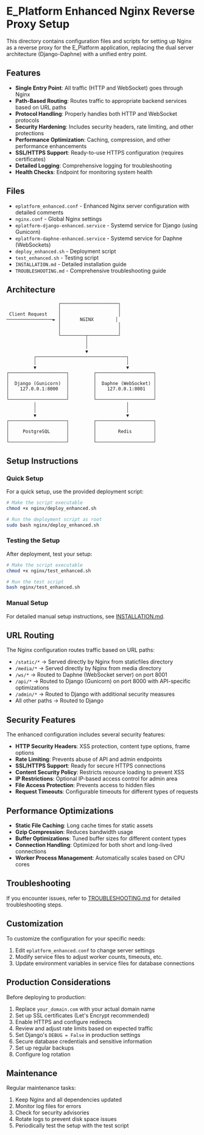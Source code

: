 # E_Platform Enhanced Nginx Reverse Proxy Setup

This directory contains configuration files and scripts for setting up Nginx as a reverse proxy for the E_Platform application, replacing the dual server architecture (Django-Daphne) with a unified entry point.

## Features

- **Single Entry Point**: All traffic (HTTP and WebSocket) goes through Nginx
- **Path-Based Routing**: Routes traffic to appropriate backend services based on URL paths
- **Protocol Handling**: Properly handles both HTTP and WebSocket protocols
- **Security Hardening**: Includes security headers, rate limiting, and other protections
- **Performance Optimization**: Caching, compression, and other performance enhancements
- **SSL/HTTPS Support**: Ready-to-use HTTPS configuration (requires certificates)
- **Detailed Logging**: Comprehensive logging for troubleshooting
- **Health Checks**: Endpoint for monitoring system health

## Files

- `eplatform_enhanced.conf` - Enhanced Nginx server configuration with detailed comments
- `nginx.conf` - Global Nginx settings
- `eplatform-django-enhanced.service` - Systemd service for Django (using Gunicorn)
- `eplatform-daphne-enhanced.service` - Systemd service for Daphne (WebSockets)
- `deploy_enhanced.sh` - Deployment script
- `test_enhanced.sh` - Testing script
- `INSTALLATION.md` - Detailed installation guide
- `TROUBLESHOOTING.md` - Comprehensive troubleshooting guide

## Architecture

```
                   ┌─────────────────────┐
                   │                     │
 Client Request    │                     │
─────────────────► │       NGINX        │
                   │                     │
                   │                     │
                   └─────────┬───────────┘
                             │
                             │
                             ▼
          ┌─────────────────────────────────┐
          │                                 │
          ▼                                 ▼
┌─────────────────────┐         ┌─────────────────────┐
│                     │         │                     │
│  Django (Gunicorn)  │         │  Daphne (WebSocket) │
│    127.0.0.1:8000   │         │    127.0.0.1:8001   │
│                     │         │                     │
└─────────────────────┘         └─────────────────────┘
          │                                 │
          │                                 │
          ▼                                 ▼
┌─────────────────────┐         ┌─────────────────────┐
│                     │         │                     │
│     PostgreSQL      │         │        Redis        │
│                     │         │                     │
└─────────────────────┘         └─────────────────────┘
```

## Setup Instructions

### Quick Setup

For a quick setup, use the provided deployment script:

```bash
# Make the script executable
chmod +x nginx/deploy_enhanced.sh

# Run the deployment script as root
sudo bash nginx/deploy_enhanced.sh
```

### Testing the Setup

After deployment, test your setup:

```bash
# Make the script executable
chmod +x nginx/test_enhanced.sh

# Run the test script
bash nginx/test_enhanced.sh
```

### Manual Setup

For detailed manual setup instructions, see [INSTALLATION.md](INSTALLATION.md).

## URL Routing

The Nginx configuration routes traffic based on URL paths:

- `/static/*` → Served directly by Nginx from staticfiles directory
- `/media/*` → Served directly by Nginx from media directory
- `/ws/*` → Routed to Daphne (WebSocket server) on port 8001
- `/api/*` → Routed to Django (Gunicorn) on port 8000 with API-specific optimizations
- `/admin/*` → Routed to Django with additional security measures
- All other paths → Routed to Django

## Security Features

The enhanced configuration includes several security features:

- **HTTP Security Headers**: XSS protection, content type options, frame options
- **Rate Limiting**: Prevents abuse of API and admin endpoints
- **SSL/HTTPS Support**: Ready for secure HTTPS connections
- **Content Security Policy**: Restricts resource loading to prevent XSS
- **IP Restrictions**: Optional IP-based access control for admin area
- **File Access Protection**: Prevents access to hidden files
- **Request Timeouts**: Configurable timeouts for different types of requests

## Performance Optimizations

- **Static File Caching**: Long cache times for static assets
- **Gzip Compression**: Reduces bandwidth usage
- **Buffer Optimizations**: Tuned buffer sizes for different content types
- **Connection Handling**: Optimized for both short and long-lived connections
- **Worker Process Management**: Automatically scales based on CPU cores

## Troubleshooting

If you encounter issues, refer to [TROUBLESHOOTING.md](TROUBLESHOOTING.md) for detailed troubleshooting steps.

## Customization

To customize the configuration for your specific needs:

1. Edit `eplatform_enhanced.conf` to change server settings
2. Modify service files to adjust worker counts, timeouts, etc.
3. Update environment variables in service files for database connections

## Production Considerations

Before deploying to production:

1. Replace `your_domain.com` with your actual domain name
2. Set up SSL certificates (Let's Encrypt recommended)
3. Enable HTTPS and configure redirects
4. Review and adjust rate limits based on expected traffic
5. Set Django's `DEBUG = False` in production settings
6. Secure database credentials and sensitive information
7. Set up regular backups
8. Configure log rotation

## Maintenance

Regular maintenance tasks:

1. Keep Nginx and all dependencies updated
2. Monitor log files for errors
3. Check for security advisories
4. Rotate logs to prevent disk space issues
5. Periodically test the setup with the test script
